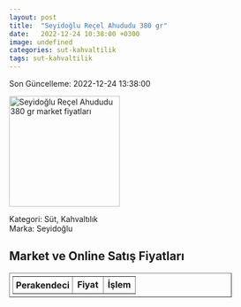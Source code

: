 ```yaml
---
layout: post
title:  "Seyidoğlu Reçel Ahududu 380 gr"
date:   2022-12-24 10:38:00 +0300
image: undefined
categories: sut-kahvaltilik
tags: sut-kahvaltilik
---
```


Son Güncelleme: 2022-12-24 13:38:00

<img src="undefined" width="200" alt="Seyidoğlu Reçel Ahududu 380 gr market fiyatları" />

Kategori: Süt, Kahvaltılık
<br />
Marka: Seyidoğlu

<h2>Market ve Online Satış Fiyatları</h2>

<table border="1" style="padding: 5px;width:80%;">
  <tr>
    <td style="padding: 5px;"><strong>Perakendeci</strong></td>
    <td><strong>Fiyat</strong></td>
    <td><strong>İşlem</strong></td>
  </tr>
  
</table>

